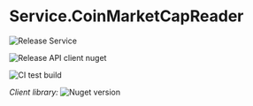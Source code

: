 # Service.CoinMarketCapReader

![Release Service](https://github.com/MyJetWallet/Service.CoinMarketCapReader/workflows/Release%20Service/badge.svg)

![Release API client nuget](https://github.com/MyJetWallet/Service.CoinMarketCapReader/workflows/Release%20API%20client%20nuget/badge.svg)

![CI test build](https://github.com/MyJetWallet/Service.CoinMarketCapReader/workflows/CI%20test%20build/badge.svg)

*Client library:* ![Nuget version](https://img.shields.io/nuget/v/MyJetWallet.Service.CoinMarketCapReader.Client?label=MyJetWallet.Service.CoinMarketCapReader.Client&style=social)

